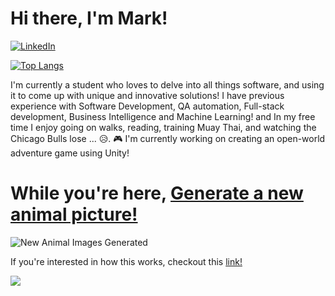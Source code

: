 # Hi there, I'm Mark! 

[![LinkedIn](https://img.shields.io/badge/LinkedIn-Profile-blue?style=flat&logo=linkedin&logoColor=white&link=https://www.linkedin.com/in/mark-b17/)](https://www.linkedin.com/in/mark-b17/)

[![Top Langs](https://github-readme-stats.vercel.app/api/top-langs/?username=mbaula&hide_progress=true)](https://github.com/anuraghazra/github-readme-stats)

I'm currently a student who loves to delve into all things software, and using it to come up with unique and innovative solutions! I have previous experience with Software Development, QA automation, Full-stack development, Business Intelligence and Machine Learning! and In my free time I enjoy going on walks, reading, training Muay Thai, and watching the Chicago Bulls lose ... 😥.
🎮 I'm currently working on creating an open-world adventure game using Unity! 

# While you're here, [Generate a new animal picture!](https://github.com/mbaula/mbaula/issues/new?assignees=&labels=newAnimalImage%7C&title=newAnimalImage%7C&template=new-animal-image.md&body=Just+click+submit+new+issue+without+changing+the+title+and+a+new+animal+picture+will+be+generated)

![New Animal Images Generated](https://img.shields.io/github/issues-closed-raw/mbaula/mbaula?color=green&label=Animals%20Generated&style=flat)

If you're interested in how this works, checkout this [link!](https://github.com/mbaula/mbaula/blob/d23150cf009093f23563bf08e708897dbe5a2905/animal-image.md)

<!--
**mbaula/mbaula** is a ✨ _special_ ✨ repository because its `README.md` (this file) appears on your GitHub profile.

Here are some ideas to get you started:

- 🔭 I’m currently working on ...
- 🌱 I’m currently learning ...
- 👯 I’m looking to collaborate on ...
- 🤔 I’m looking for help with ...
- 💬 Ask me about ...
- 📫 How to reach me: ...
- 😄 Pronouns: ...
- ⚡ Fun fact: ...
-->

<img src="https://images.unsplash.com/photo-1484557985045-edf25e08da73?crop=entropy&cs=tinysrgb&fit=max&fm=jpg&ixid=Mnw0NDU5Nzd8MHwxfHJhbmRvbXx8fHx8fHx8fDE2ODM2NjI5OTQ&ixlib=rb-4.0.3&q=80&w=1080">
